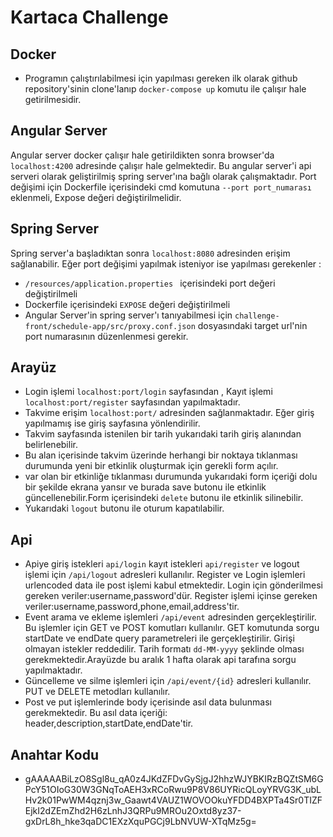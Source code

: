 # Kartaca Challenge
## Docker
 * Programın çalıştırılabilmesi için yapılması gereken ilk olarak github repository'sinin clone'lanıp ```docker-compose up```
 komutu ile çalışır hale getirilmesidir.
## Angular Server
 Angular server docker çalışır hale getirildikten sonra browser'da ```localhost:4200``` adresinde çalışır hale gelmektedir. Bu angular server'i api serveri olarak geliştirilmiş spring server'ına bağlı olarak çalışmaktadır. Port değişimi için Dockerfile içerisindeki cmd komutuna ```--port port_numarası``` eklenmeli, Expose değeri değiştirilmelidir.
## Spring Server
 Spring server'a başladıktan sonra ```localhost:8080``` adresinden erişim sağlanabilir. Eğer port değişimi yapılmak isteniyor ise yapılması gerekenler :
 * ```/resources/application.properties ``` içerisindeki port değeri değiştirilmeli
 * Dockerfile içerisindeki ```EXPOSE``` değeri değiştirilmeli
 * Angular Server'in spring server'ı tanıyabilmesi için ```challenge-front/schedule-app/src/proxy.conf.json``` dosyasındaki target url'nin port numarasının düzenlenmesi gerekir.
## Arayüz
 * Login işlemi ```localhost:port/login``` sayfasından , Kayıt işlemi ```localhost:port/register``` sayfasından yapılmaktadır.
 * Takvime erişim ```localhost:port/``` adresinden sağlanmaktadır. Eğer giriş yapılmamış ise giriş sayfasına yönlendirilir. 
 * Takvim sayfasında istenilen bir tarih yukarıdaki tarih giriş alanından belirlenebilir.
 * Bu alan içerisinde takvim üzerinde herhangi bir noktaya tıklanması durumunda yeni bir etkinlik oluşturmak için gerekli form açılır.
 * var olan bir etkinliğe tıklanması durumunda yukarıdaki form içeriği dolu bir şekilde ekrana yansır ve burada save butonu ile etkinlik güncellenebilir.Form içerisindeki ```delete``` butonu ile etkinlik silinebilir.
 * Yukarıdaki ```logout``` butonu ile oturum kapatılabilir.
## Api
 * Apiye giriş istekleri ```api/login``` kayıt istekleri ```api/register``` ve logout işlemi için ```/api/logout``` adresleri kullanılır. Register ve Login işlemleri urlencoded data ile post işlemi kabul etmektedir. Login için gönderilmesi gereken veriler:username,password'dür. Register işlemi içinse gereken veriler:username,password,phone,email,address'tir.
 * Event arama ve ekleme işlemleri ```/api/event``` adresinden gerçekleştirilir. Bu işlemler için GET ve POST komutları kullanılır. GET komutunda sorgu startDate ve endDate query parametreleri ile gerçekleştirilir. Girişi olmayan istekler reddedilir. Tarih formatı ```dd-MM-yyyy``` şeklinde olması gerekmektedir.Arayüzde bu aralık 1 hafta olarak api tarafına sorgu yapılmaktadır.
 * Güncelleme ve silme işlemleri için ```/api/event/{id}``` adresleri kullanılır. PUT ve DELETE metodları kullanılır.
 * Post ve put işlemlerinde body içerisinde asıl data bulunması gerekmektedir. Bu asıl data içeriği: header,description,startDate,endDate'tir.
 ## Anahtar Kodu
 * gAAAAABiLzO8Sgl8u_qA0z4JKdZFDvGySjgJ2hhzWJYBKIRzBQZtSM6GPcY51OIoG30W3GNqToAEH3xRCoRwu9P8V86UYRicQLoyYRVG3K_ubLHv2k01PwWM4qznj3w_Gaawt4VAUZ1WOVOOkuYFDD4BXPTa4Sr0TIZFEjkI2dZEmZhd2H6zLnhJ3QRPu9MROu2Oxtd8yz37-gxDrL8h_hke3qaDC1EXzXquPGCj9LbNVUW-XTqMz5g=

